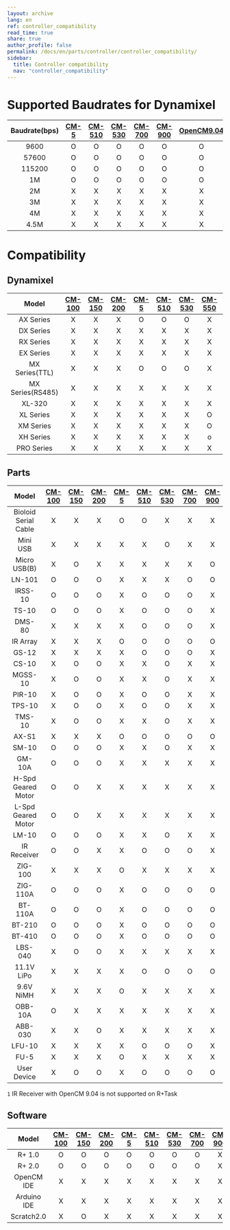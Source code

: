 ```yaml
---
layout: archive
lang: en
ref: controller_compatibility
read_time: true
share: true
author_profile: false
permalink: /docs/en/parts/controller/controller_compatibility/
sidebar:
  title: Controller compatibility
  nav: "controller_compatibility"
---
```


# Supported Baudrates for Dynamixel

| Baudrate(bps) | [CM-5] | [CM-510] | [CM-530] | [CM-700] | [CM-900] | [OpenCM9.04] | [OpenCR] |
|:-------------:|:------:|:--------:|:--------:|:--------:|:--------:|:------------:|:--------:|
|     9600      |   O    |    O     |    O     |    O     |    O     |      O       |    O     |
|     57600     |   O    |    O     |    O     |    O     |    O     |      O       |    O     |
|    115200     |   O    |    O     |    O     |    O     |    O     |      O       |    O     |
|      1M       |   O    |    O     |    O     |    O     |    O     |      O       |    O     |
|      2M       |   X    |    X     |    X     |    X     |    X     |      X       |    O     |
|      3M       |   X    |    X     |    X     |    X     |    X     |      X       |    O     |
|      4M       |   X    |    X     |    X     |    X     |    X     |      X       |    O     |
|     4.5M      |   X    |    X     |    X     |    X     |    X     |      X       |    O     |

# Compatibility

## Dynamixel

|      Model       | [CM-100] | [CM-150] | [CM-200] | [CM-5] | [CM-510] | [CM-530] | [CM-550] | [CM-700] | [CM-900] | [OpenCM9.04]<br>(+[485 EXP]) | [OpenCM7.0] | [OpenCR] |
|:----------------:|:--------:|:--------:|:--------:|:------:|:--------:|:--------:|:--------:|:--------:|:--------:|:----------------------------:|:-----------:|:--------:|
|    AX Series     |    X     |    X     |    X     |   O    |    O     |    O     |    X     |    O     |    O     |             X(O)             |      X      |    O     |
|    DX Series     |    X     |    X     |    X     |   X    |    X     |    X     |    X     |    O     |    O     |             X(O)             |      X      |    O     |
|    RX Series     |    X     |    X     |    X     |   X    |    X     |    X     |    X     |    O     |    O     |             X(O)             |      X      |    O     |
|    EX Series     |    X     |    X     |    X     |   X    |    X     |    X     |    X     |    O     |    O     |             X(O)             |      X      |    O     |
|  MX Series(TTL)  |    X     |    X     |    X     |   O    |    O     |    O     |    X     |    O     |    O     |             X(O)             |      X      |    O     |
| MX Series(RS485) |    X     |    X     |    X     |   X    |    X     |    X     |    X     |    O     |    O     |             X(O)             |      X      |    O     |
|      XL-320      |    X     |    X     |    X     |   X    |    X     |    X     |    X     |    X     |    O     |             O(X)             |      X      |    X     |
|    XL Series     |    X     |    X     |    X     |   X    |    X     |    X     |    O     |    X     |    X     |             X(O)             |      X      |    O     |
|    XM Series     |    X     |    X     |    X     |   X    |    X     |    X     |    O     |    X     |    X     |             X(O)             |      X      |    O     |
|    XH Series     |    X     |    X     |    X     |   X    |    X     |    X     |    o     |    X     |    X     |             X(O)             |      X      |    O     |
|    PRO Series    |    X     |    X     |    X     |   X    |    X     |    X     |    X     |    O     |    X     |             X(O)             |      X      |    O     |


## Parts

|        Model         | [CM-100] | [CM-150] | [CM-200] | [CM-5] | [CM-510] | [CM-530] | [CM-700] | [CM-900] | [OpenCM9.04]<br>(+[485 EXP]) | [OpenCM7.0] | [OpenCR] |
|:--------------------:|:--------:|:--------:|:--------:|:------:|:--------:|:--------:|:--------:|:--------:|:----------------------------:|:-----------:|:--------:|
| Bioloid Serial Cable |    X     |    X     |    X     |   O    |    O     |    X     |    X     |    X     |              X               |      X      |    X     |
|       Mini USB       |    X     |    X     |    X     |   X    |    X     |    O     |    X     |    X     |              X               |      X      |    X     |
|     Micro USB(B)     |    X     |    O     |    X     |   X    |    X     |    X     |    X     |    O     |             O(O)             |      O      |    O     |
|        LN-101        |    O     |    O     |    O     |   X    |    X     |    X     |    O     |    O     |             O(O)             |      O      |    O     |
|       IRSS-10        |    O     |    O     |    O     |   X    |    O     |    O     |    O     |    X     |             O(O)             |      O      |    O     |
|        TS-10         |    O     |    O     |    O     |   X    |    O     |    O     |    O     |    X     |             O(O)             |      O      |    O     |
|        DMS-80        |    X     |    X     |    X     |   X    |    O     |    O     |    O     |    X     |             O(O)             |      O      |    O     |
|       IR Array       |    X     |    X     |    X     |   O    |    O     |    O     |    O     |    O     |             X(O)             |      X      |    O     |
|        GS-12         |    X     |    X     |    X     |   X    |    O     |    O     |    O     |    X     |             O(O)             |      O      |    O     |
|        CS-10         |    X     |    O     |    O     |   X    |    X     |    O     |    X     |    X     |             O(O)             |      O      |    O     |
|       MGSS-10        |    X     |    O     |    O     |   X    |    X     |    O     |    X     |    X     |             O(O)             |      O      |    O     |
|        PIR-10        |    X     |    O     |    O     |   X    |    O     |    O     |    X     |    X     |             O(O)             |      O      |    O     |
|        TPS-10        |    X     |    O     |    O     |   X    |    O     |    O     |    X     |    X     |             O(O)             |      O      |    O     |
|        TMS-10        |    X     |    O     |    O     |   X    |    X     |    O     |    X     |    X     |             O(O)             |      O      |    O     |
|        AX-S1         |    X     |    X     |    X     |   O    |    O     |    O     |    O     |    O     |             X(O)             |      X      |    O     |
|        SM-10         |    O     |    O     |    O     |   X    |    X     |    O     |    X     |    X     |              X               |      O      |    O     |
|        GM-10A        |    O     |    O     |    O     |   X    |    X     |    X     |    X     |    X     |              X               |      O      |    O     |
|  H-Spd Geared Motor  |    O     |    O     |    X     |   X    |    X     |    X     |    X     |    X     |              X               |      O      |    O     |
|  L-Spd Geared Motor  |    O     |    O     |    X     |   X    |    X     |    X     |    X     |    X     |              X               |      O      |    O     |
|        LM-10         |    O     |    O     |    O     |   X    |    X     |    O     |    X     |    X     |             O(O)             |      O      |    O     |
|     IR Receiver      |    O     |    O     |    X     |   X    |    O     |    O     |    O     |    X     |             O`1`             |      X      |    O     |
|       ZIG-100        |    X     |    X     |    X     |   O    |    X     |    X     |    X     |    X     |              X               |      X      |    X     |
|       ZIG-110A       |    O     |    O     |    O     |   X    |    O     |    O     |    O     |    O     |             O(O)             |      O      |    O     |
|       BT-110A        |    O     |    O     |    O     |   X    |    O     |    O     |    O     |    O     |             O(O)             |      O      |    O     |
|        BT-210        |    O     |    O     |    O     |   X    |    O     |    O     |    O     |    O     |             O(O)             |      O      |    O     |
|        BT-410        |    O     |    O     |    O     |   X    |    O     |    O     |    O     |    O     |             O(O)             |      O      |    O     |
|       LBS-040        |    X     |    O     |    O     |   X    |    X     |    X     |    X     |    X     |             O(X)             |      O      |    X     |
|      11.1V LiPo      |    X     |    X     |    X     |   X    |    O     |    O     |    O     |    O     |             X(O)             |      X      |    O     |
|      9.6V NiMH       |    X     |    X     |    X     |   O    |    X     |    X     |    X     |    X     |              X               |      X      |    X     |
|       OBB-10A        |    O     |    X     |    X     |   X    |    X     |    X     |    X     |    X     |              X               |      X      |    X     |
|       ABB-030        |    X     |    X     |    O     |   X    |    X     |    X     |    X     |    X     |             O(X)             |      X      |    X     |
|        LFU-10        |    X     |    X     |    X     |   X    |    O     |    O     |    O     |    X     |              X               |      X      |    O     |
|         FU-5         |    X     |    X     |    X     |   O    |    X     |    X     |    X     |    X     |              X               |      X      |    X     |
|     User Device      |    X     |    O     |    O     |   X    |    O     |    O     |    O     |    O     |             O(O)             |      O      |    O     |

`1` IR Receiver with OpenCM 9.04 is not supported on R+Task

## Software

|    Model    | [CM-100] | [CM-150] | [CM-200] | [CM-5] | [CM-510] | [CM-530] | [CM-700] | [CM-900] | [OpenCM9.04]<br>(+[485 EXP]) | [OpenCM7.0] | [OpenCR] |
|:-----------:|:--------:|:--------:|:--------:|:------:|:--------:|:--------:|:--------:|:--------:|:----------------------------:|:-----------:|:--------:|
|   R+ 1.0    |    O     |    O     |    O     |   O    |    O     |    O     |    O     |    X     |             O(X)             |      X      |    X     |
|   R+ 2.0    |    O     |    O     |    O     |   O    |    O     |    O     |    O     |    X     |             O(X)             |      O      |    X     |
| OpenCM IDE  |    X     |    X     |    X     |   X    |    X     |    X     |    X     |    X     |              O               |      X      |    X     |
| Arduino IDE |    X     |    X     |    X     |   X    |    X     |    X     |    X     |    X     |              O               |      O      |    O     |
| Scratch2.0  |    X     |    O     |    X     |   X    |    X     |    X     |    X     |    X     |              X               |      O      |    X     |


[ln-101]: /docs/en/parts/interface/ln-101/

[CM-100]: /docs/en/parts/controller/cm-100/
[CM-150]: /docs/en/parts/controller/cm-150/
[CM-200]: /docs/en/parts/controller/cm-200/
[CM-5]: /docs/en/parts/controller/cm-5/
[CM-510]: /docs/en/parts/controller/cm-510/
[CM-530]: /docs/en/parts/controller/cm-530/
[CM-550]: /docs/en/parts/controller/cm-550/
[CM-700]: /docs/en/parts/controller/cm-700/
[CM-900]: /docs/en/parts/controller/cm-900/
[OpenCM9.04]: /docs/en/parts/controller/opencm904/
[OpenCM7.0]: /docs/kr/parts/controller/opencm7/
[485 EXP]: /docs/en/parts/controller/opencm485exp/
[OpenCR]: /docs/en/parts/controller/opencr10/
